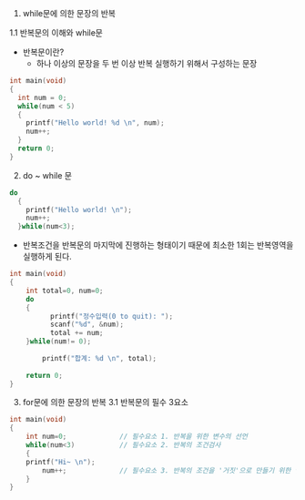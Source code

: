 1. while문에 의한 문장의 반복

1.1 반복문의 이해와 while문 
- 반복문이란?
  - 하나 이상의 문장을 두 번 이상 반복 실행하기 위해서 구성하는 문장 


```c
int main(void)
{
  int num = 0;
  while(num < 5)
  {
    printf("Hello world! %d \n", num);
    num++;
  }
  return 0;
}  
```


2. do ~ while 문

```c
do 
  {
    printf("Hello world! \n");
    num++;
  }while(num<3);
```

- 반복조건을 반복문의 마지막에 진행하는 형태이기 때문에 최소한 1회는 반복영역을 실행하게 된다. 


```c
int main(void)
{
	int total=0, num=0;
	do
	{
		  printf("정수입력(0 to quit): ");
		  scanf("%d", &num);
		  total += num;	
	}while(num!= 0);
	
		printf("합계: %d \n", total);
	
	return 0;
}
```

3. for문에 의한 문장의 반복 
3.1 반복문의 필수 3요소

```c
int main(void)
{
	int num=0;             // 필수요소 1. 반복을 위한 변수의 선언  
	while(num<3)           // 필수요소 2. 반복의 조건검사 
	{	
    printf("Hi~ \n");
		num++;             // 필수요소 3. 반복의 조건을 '거짓'으로 만들기 위한 연산 
	}
}
```
